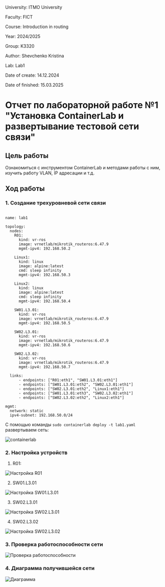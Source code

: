 University: ITMO University

Faculty: FICT

Course: Introduction in routing

Year: 2024/2025

Group: K3320

Author: Shevchenko Kristina

Lab: Lab1

Date of create: 14.12.2024

Date of finished: 15.03.2025

# Отчет по лабораторной работе №1 "Установка ContainerLab и развертывание тестовой сети связи"

## Цель работы

Ознакомиться с инструментом ContainerLab и методами работы с ним, изучить работу VLAN, IP адресации и т.д.

## Ход работы

### 1. Создание трехуровневой сети связи



```

name: lab1

topology:
  nodes:
    R01:
      kind: vr-ros
      image: vrnetlab/mikrotik_routeros:6.47.9
      mgmt-ipv4: 192.168.50.2

    Linux1:
      kind: linux
      image: alpine:latest
      cmd: sleep infinity
      mgmt-ipv4: 192.168.50.3

    Linux2:
      kind: linux
      image: alpine:latest
      cmd: sleep infinity
      mgmt-ipv4: 192.168.50.4

    SW01.L3.01:
      kind: vr-ros
      image: vrnetlab/mikrotik_routeros:6.47.9
      mgmt-ipv4: 192.168.50.5

    SW02.L3.01:
      kind: vr-ros
      image: vrnetlab/mikrotik_routeros:6.47.9
      mgmt-ipv4: 192.168.50.6

    SW02.L3.02:
      kind: vr-ros
      image: vrnetlab/mikrotik_routeros:6.47.9
      mgmt-ipv4: 192.168.50.7

  links:
      - endpoints: ["R01:eth1", "SW01.L3.01:eth1"]
      - endpoints: ["SW01.L3.01:eth2", "SW02.L3.01:eth1"]
      - endpoints: ["SW02.L3.01:eth2", "Linux1:eth1"]
      - endpoints: ["SW01.L3.01:eth3", "SW02.L3.02:eth1"]
      - endpoints: ["SW02.L3.02:eth2", "Linux2:eth1"]

mgmt:
  network: static
  ipv4-subnet: 192.168.50.0/24

```

С помощью команды `sudo containerlab deploy -t lab1.yaml` развертываем сеть:

![containerlab](https://github.com/krishevv/2024_2025-introduction_in_routing-k3320_Shevchenko/raw/main/lab1/images/image1.png)


### 2. Настройка устройств


1) R01:


![Настройка R01](https://github.com/krishevv/2024_2025-introduction_in_routing-k3320_Shevchenko/raw/main/lab1/images/image2.png)

2) SW01.L3.01


![Настройка SW01.L3.01](https://github.com/krishevv/2024_2025-introduction_in_routing-k3320_Shevchenko/raw/main/lab1/images/image3.png)



3) SW02.L3.01
   
![Настройка SW02.L3.01](https://github.com/krishevv/2024_2025-introduction_in_routing-k3320_Shevchenko/raw/main/lab1/images/image4.png)

4) SW02.L3.02


![Настройка SW02.L3.02](https://github.com/krishevv/2024_2025-introduction_in_routing-k3320_Shevchenko/raw/main/lab1/images/image5.png)


### 3. Проверка работоспособности сети


![Проверка работоспособности](https://github.com/krishevv/2024_2025-introduction_in_routing-k3320_Shevchenko/raw/main/lab1/images/image6.png)

### 4. Диаграмма получившейся сети

![Диаграмма](https://github.com/krishevv/2024_2025-introduction_in_routing-k3320_Shevchenko/raw/main/lab1/images/image7.png)
